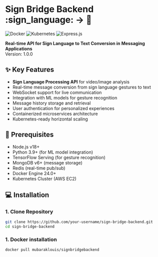# Sign Bridge Backend :sign_language: → :speech_balloon:

![Docker](https://hub.docker.com/repository/docker/mubaraklouis/signbridgebackend/general)
![Kubernetes](https://img.shields.io/badge/Kubernetes-✓-326CE5?logo=kubernetes)
![Express.js](https://img.shields.io/badge/Express.js-✓-000000?logo=express)

**Real-time API for Sign Language to Text Conversion in Messaging Applications**  
Version: 1.0.0

## :sparkles: Key Features
- **Sign Language Processing API** for video/image analysis
- Real-time message conversion from sign language gestures to text
- WebSocket support for live communication
- Integration with ML models for gesture recognition
- Message history storage and retrieval
- User authentication for personalized experiences
- Containerized microservices architecture
- Kubernetes-ready horizontal scaling

## :wrench: Prerequisites
- Node.js v18+
- Python 3.9+ (for ML model integration)
- TensorFlow Serving (for gesture recognition)
- MongoDB v6+ (message storage)
- Redis (real-time pub/sub)
- Docker Engine 24.0+
- Kubernetes Cluster (AWS EC2)

## :computer: Installation

### 1. Clone Repository
```bash
git clone https://github.com/your-username/sign-bridge-backend.git
cd sign-bridge-backend
```

### 1. Docker installation
```bash
docker pull mubaraklouis/signbridgebackend

